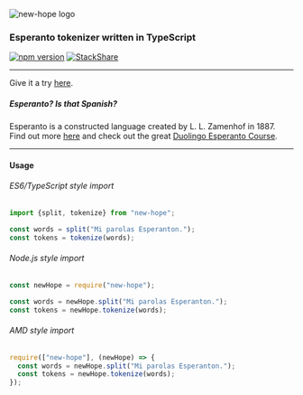 ![new-hope logo](https://cdn.rawgit.com/maroun-baydoun/new-hope/gh-pages/img/github.svg)

### Esperanto tokenizer written in TypeScript
[![npm version](https://badge.fury.io/js/new-hope.svg)](https://badge.fury.io/js/new-hope)
[![StackShare](https://img.shields.io/badge/tech-stack-0690fa.svg?style=flat)](https://stackshare.io/maroun-baydoun/new-hope)

----
Give it a try [here](http://www.maroun-baydoun.com/projects/new-hope/).
##### Esperanto? Is that Spanish?
Esperanto is a constructed language created by L. L. Zamenhof in 1887. Find out more [here](https://en.wikipedia.org/wiki/Esperanto) and check out the great [Duolingo Esperanto Course](https://www.duolingo.com/course/eo/en/Learn-Esperanto-Online).

----
#### Usage

###### ES6/TypeScript style import

```js
import {split, tokenize} from "new-hope";

const words = split("Mi parolas Esperanton.");
const tokens = tokenize(words);
```

###### Node.js style import

```js
const newHope = require("new-hope");

const words = newHope.split("Mi parolas Esperanton.");
const tokens = newHope.tokenize(words);
```

###### AMD style import

```js
require(["new-hope"], (newHope) => {
  const words = newHope.split("Mi parolas Esperanton.");
  const tokens = newHope.tokenize(words);
});
```
